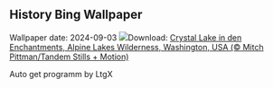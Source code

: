 ## History Bing Wallpaper
Wallpaper date: 2024-09-03
![](https://www.bing.com/th?id=OHR.AlpineLakes_DE-DE0921479512_UHD.jpg&w=1000)Download: [Crystal Lake in den Enchantments, Alpine Lakes Wilderness, Washington, USA (© Mitch Pittman/Tandem Stills + Motion)](https://www.bing.com/th?id=OHR.AlpineLakes_DE-DE0921479512_UHD.jpg)

Auto get programm by LtgX
